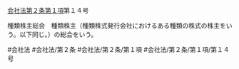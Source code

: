 [会社法第２条第１項](会社法＿＿＿＿第２条第１項)第１４号

種類株主総会　種類株主（種類株式発行会社におけるある種類の株式の株主をいう。以下同じ。）の総会をいう。


#会社法
#会社法/第２条
#会社法/第２条/第１項
#会社法/第２条/第１項/第１４号
